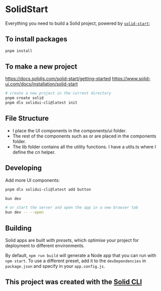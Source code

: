 # SolidStart

Everything you need to build a Solid project, powered by [`solid-start`](https://start.solidjs.com);

## To install packages
```bash
pnpm install
```
## To make a new project
https://docs.solidjs.com/solid-start/getting-started
https://www.solid-ui.com/docs/installation/solid-start
```bash
# create a new project in the current directory
pnpm create solid
pnpm dlx solidui-cli@latest init
```

## File Structure
- I place the UI components in the components/ui folder.
- The rest of the components such as <PageHeader /> or <MainNav /> are placed in the components folder.
- The lib folder contains all the utility functions. I have a utils.ts where I define the cn helper.

## Developing
Add more UI components:
```bash
pnpm dlx solidui-cli@latest add button
```

```bash
bun dev

# or start the server and open the app in a new browser tab
bun dev -- --open
```

## Building

Solid apps are built with _presets_, which optimise your project for deployment to different environments.

By default, `npm run build` will generate a Node app that you can run with `npm start`. To use a different preset, add it to the `devDependencies` in `package.json` and specify in your `app.config.js`.

## This project was created with the [Solid CLI](https://solid-cli.netlify.app)
